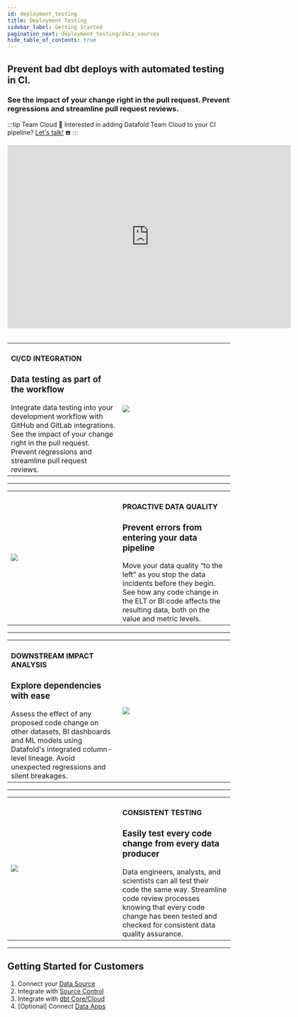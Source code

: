 ```yaml
---
id: deployment_testing
title: Deployment Testing
sidebar_label: Getting Started
pagination_next: deployment_testing/data_sources
hide_table_of_contents: true
---
```


## Prevent bad dbt deploys with automated testing in CI.

### See the impact of your change right in the pull request. Prevent regressions and streamline pull request reviews.

:::tip Team Cloud
🔧 Interested in adding Datafold Team Cloud to your CI pipeline? [Let's talk!](https://calendly.com/d/zkz-63b-23q/see-a-demo?email=clay%20analytics%40datafold.com&first_name=Clay&last_name=Moeller&a1=) ☎️
:::
<br />
<div align="center">
    <iframe width="640" height="414" src="https://www.loom.com/embed/182d0889db6a4e75a9acb7e62e6d0b62" frameborder="0" webkitallowfullscreen mozallowfullscreen allowfullscreen></iframe>
</div>
<br />
<table>
    <tr>
        <td width="50%">
            <h4>CI/CD INTEGRATION</h4>
            <h3>Data testing as part of the workflow</h3>
            Integrate data testing into your development workflow with GitHub and GitLab integrations. See the impact of your change right in the pull request. Prevent regressions and streamline pull request reviews.
        </td>
        <td width="50%">
            <img src={'/img/deployment_testing_1.png'} />
        </td>
    </tr>
</table>

---

<table>
    <tr>
        <td width="50%">
            <img src={'/img/deployment_testing_2.png'} />
        </td>
        <td width="50%">
            <h4>PROACTIVE DATA QUALITY</h4>
            <h3>Prevent errors from entering your data pipeline</h3>
            Move your data quality “to the left” as you stop the data incidents before they begin. See how any code change in the ELT or BI code affects the resulting data, both on the value and metric levels.
        </td>
    </tr>
</table>

---

<table>
    <tr>
        <td width="50%">
            <h4>DOWNSTREAM IMPACT ANALYSIS</h4>
            <h3>Explore dependencies with ease</h3>
            Assess the effect of any proposed code change on other datasets, BI dashboards and ML models using Datafold's integrated column-level lineage. Avoid unexpected regressions and silent breakages.
        </td>
        <td width="50%">
            <img src={'/img/deployment_testing_3.png'} />
        </td>
    </tr>
</table>

---


<table>
    <tr>
        <td width="50%">
            <img src={'/img/deployment_testing_4.png'} />
        </td>
        <td width="50%">
            <h4>CONSISTENT TESTING</h4>
            <h3>Easily test every code change from every data producer</h3>
            Data engineers, analysts, and scientists can all test their code the same way. Streamline code review processes knowing that every code change has been tested and checked for consistent data quality assurance.
        </td>
    </tr>
</table>

---

## Getting Started for Customers

1. Connect your [Data Source](/deployment_testing/data_sources)
2. Integrate with [Source Control](/deployment_testing/source_control)
3. Integrate with [dbt Core/Cloud](/deployment_testing/dbt)
4. [Optional] Connect [Data Apps](/deployment_testing/data_apps)
